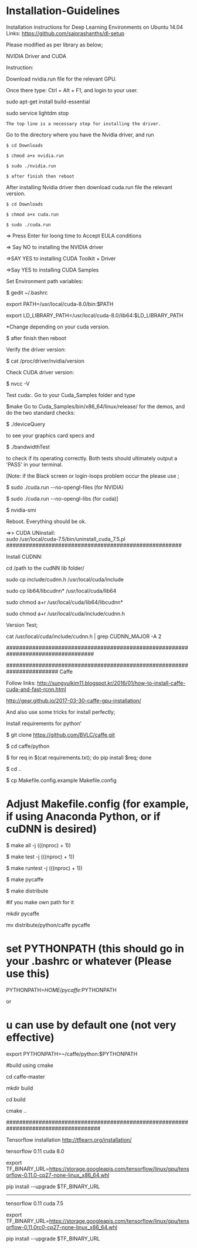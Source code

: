 # Installation-Guidelines
Installation instructions for Deep Learning Environments on Ubuntu 14.04
Links:
https://github.com/saiprashanths/dl-setup

Please modified as per library as below;

NVIDIA Driver and CUDA

Instruction:

Download nvidia.run file for the relevant GPU.

Once there type: Ctrl + Alt + F1, and login to your user.

sudo apt-get install build-essential

sudo service lightdm stop 

	The top line is a necessary step for installing the driver.
        
Go to the directory where you have the Nvidia driver, and run

	$ cd Downloads
        
	$ chmod a+x nvidia.run
        
	$ sudo ./nvidia.run
        
	$ after finish then reboot 
        
After installing Nvidia driver then download cuda.run file the relevant version.

	$ cd Downloads
        
	$ chmod a+x cuda.run 
        
	$ sudo ./cuda.run 
        
=> Press Enter for loong time to Accept EULA conditions

=> Say NO to installing the NVIDIA driver

=>SAY YES to installing CUDA Toolkit + Driver

=>Say YES to installing CUDA Samples

Set Environment path variables:

$ gedit ~/.bashrc

export PATH=/usr/local/cuda-8.0/bin:$PATH

export LD_LIBRARY_PATH=/usr/local/cuda-8.0/lib64:$LD_LIBRARY_PATH

*Change depending on your cuda version.

$ after finish then reboot 

Verify the driver version:

$ cat /proc/driver/nvidia/version

Check CUDA driver version:

$ nvcc -V

Test cuda:. Go to your Cuda_Samples folder and type 

$make
Go to Cuda_Samples/bin/x86_64/linux/release/ for the demos, and do the two standard checks:

$ ./deviceQuery

to see your graphics card specs and

$ ./bandwidthTest

to check if its operating correctly. Both tests should ultimately output a 'PASS' in your terminal.

[Note: if the Black screen or  login-loops  problem occur the please use ;

$ sudo ./cuda.run --no-opengl-files (for NVIDIA)

$ sudo ./cuda.run --no-opengl-libs (for cuda)]


$ nvidia-smi


Reboot. Everything should be ok. 


⇒> CUDA UNinstall:  
sudo /usr/local/cuda-7.5/bin/uninstall_cuda_7.5.pl
######################################################


Install CUDNN:

cd   /path to the cudNN lib folder/

sudo cp include/cudnn.h /usr/local/cuda/include

sudo cp lib64/libcudnn* /usr/local/cuda/lib64

sudo chmod a+r /usr/local/cuda/lib64/libcudnn*

sudo chmod a+r /usr/local/cuda/include/cudnn.h


Version Test;

cat /usr/local/cuda/include/cudnn.h | grep CUDNN_MAJOR -A 2


###################################################################################

########################################################################
 Caffe
 

Follow links:
http://sungyulkim11.blogspot.kr/2016/01/how-to-install-caffe-cuda-and-fast-rcnn.html

http://gear.github.io/2017-03-30-caffe-gpu-installation/


And also use some tricks for install perfectly;

Install requirements for python’

$ git clone https://github.com/BVLC/caffe.git

$ cd caffe/python

$ for req in $(cat requirements.txt); do pip install $req; done

$ cd ..

$ cp Makefile.config.example Makefile.config

# Adjust Makefile.config (for example, if using Anaconda Python, or if cuDNN is desired)

$ make all -j $(($(nproc) + 1))

$ make test -j $(($(nproc) + 1))

$ make runtest -j $(($(nproc) + 1))

$ make pycaffe

$ make distribute

#if you make own path for it

mkdir pycaffe

mv distribute/python/caffe pycaffe

# set PYTHONPATH (this should go in your .bashrc or whatever (Please use this)

PYTHONPATH=${HOME}/pycaffe:$PYTHONPATH

or

# u can use by default one (not very effective)

export PYTHONPATH=~/caffe/python:$PYTHONPATH

#build using cmake

cd caffe-master

mkdir build

cd build

cmake ..

#####################################################################################

Tensorflow installation
http://tflearn.org/installation/


tensorflow 0.11 cuda 8.0


export TF_BINARY_URL=https://storage.googleapis.com/tensorflow/linux/gpu/tensorflow-0.11.0-cp27-none-linux_x86_64.whl


pip install --upgrade $TF_BINARY_URL


----------------------------------


tensorflow 0.11 cuda 7.5


export TF_BINARY_URL=https://storage.googleapis.com/tensorflow/linux/gpu/tensorflow-0.11.0rc0-cp27-none-linux_x86_64.whl

pip install --upgrade $TF_BINARY_URL



